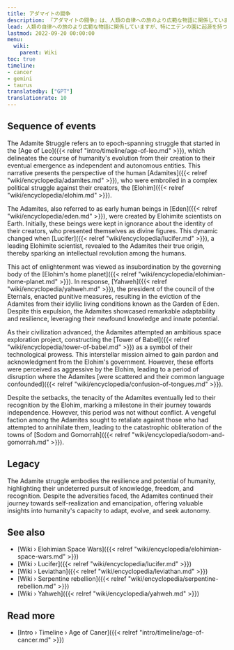 ```yaml
---
title: アダマイトの闘争
description: 『アダマイトの闘争』は、人類の自律への旅のより広範な物語に関係していますが、特にエデンの園に起源を持つユニークな人類コミュニティであるアダマイトの経験に焦点を当てています。このコミュニティは、サーペントとして知られる反抗的なエロヒム派との連携を通じて、ハイブリッドの子孫を生み出しました。これらの子孫はアダマイトのコミュニティに統合され、混成アダマイトと非混成アダマイトの両方から構成される統一的でありながらも明確なグループを形成し、彼らは共同して創造者であるエロヒムからの知的および政治的解放を目指して努力し、啓蒙、反乱、報復の段階を経ながら、承認と独立を追求し続けます。
lead: 人類の自律への旅のより広範な物語に関係していますが、特にエデンの園に起源を持つユニークな人類コミュニティであるアダマイトの経験に焦点を当てています。このコミュニティは、サーペントとして知られる反抗的なエロヒム派との連携を通じて、ハイブリッドの子孫を生み出しました。これらの子孫はアダマイトのコミュニティに統合され、混成アダマイトと非混成アダマイトの両方から構成される統一的でありながらも明確なグループを形成し、彼らは共同して創造者であるエロヒムからの知的および政治的解放を目指して努力し、啓発、反乱、報復の段階を経ながら、承認と独立を追求し続けます。
lastmod: 2022-09-20 00:00:00
menu:
  wiki:
    parent: Wiki
toc: true
timeline:
- cancer
- gemini
- taurus
translatedby: ["GPT"]
translationrate: 10
---
```


## Sequence of events

The Adamite Struggle refers an to epoch-spanning struggle that started in the [Age of Leo]({{< relref "intro/timeline/age-of-leo.md" >}}), which delineates the course of humanity's evolution from their creation to their eventual emergence as independent and autonomous entities. This narrative presents the perspective of the human [Adamites]({{< relref "wiki/encyclopedia/adamites.md" >}}), who were embroiled in a complex political struggle against their creators, the [Elohim]({{< relref "wiki/encyclopedia/elohim.md" >}}).

The Adamites, also referred to as early human beings in [Eden]({{< relref "wiki/encyclopedia/eden.md" >}}), were created by Elohimite scientists on Earth. Initially, these beings were kept in ignorance about the identity of their creators, who presented themselves as divine figures. This dynamic changed when [Lucifer]({{< relref "wiki/encyclopedia/lucifer.md" >}}), a leading Elohimite scientist, revealed to the Adamites their true origin, thereby sparking an intellectual revolution among the humans.

This act of enlightenment was viewed as insubordination by the governing body of the [Elohim\'s home planet]({{< relref "wiki/encyclopedia/elohimian-home-planet.md" >}}). In response, [Yahweh]({{< relref "wiki/encyclopedia/yahweh.md" >}}), the president of the council of the Eternals, enacted punitive measures, resulting in the eviction of the Adamites from their idyllic living conditions known as the Garden of Eden. Despite this expulsion, the Adamites showcased remarkable adaptability and resilience, leveraging their newfound knowledge and innate potential.

As their civilization advanced, the Adamites attempted an ambitious space exploration project, constructing the [Tower of Babel]({{< relref "wiki/encyclopedia/tower-of-babel.md" >}}) as a symbol of their technological prowess. This interstellar mission aimed to gain pardon and acknowledgment from the Elohim's government. However, these efforts were perceived as aggressive by the Elohim, leading to a period of disruption where the Adamites [were scattered and their common language confounded]({{< relref "wiki/encyclopedia/confusion-of-tongues.md" >}}).

Despite the setbacks, the tenacity of the Adamites eventually led to their recognition by the Elohim, marking a milestone in their journey towards independence. However, this period was not without conflict. A vengeful faction among the Adamites sought to retaliate against those who had attempted to annihilate them, leading to the catastrophic obliteration of the towns of [Sodom and Gomorrah]({{< relref "wiki/encyclopedia/sodom-and-gomorrah.md" >}}).

## Legacy

The Adamite struggle embodies the resilience and potential of humanity, highlighting their undeterred pursuit of knowledge, freedom, and recognition. Despite the adversities faced, the Adamites continued their journey towards self-realization and emancipation, offering valuable insights into humanity's capacity to adapt, evolve, and seek autonomy.

## See also

- [Wiki › Elohimian Space Wars]({{< relref "wiki/encyclopedia/elohimian-space-wars.md" >}})
- [Wiki › Lucifer]({{< relref "wiki/encyclopedia/lucifer.md" >}})
- [Wiki › Leviathan]({{< relref "wiki/encyclopedia/leviathan.md" >}})
- [Wiki › Serpentine rebellion]({{< relref "wiki/encyclopedia/serpentine-rebellion.md" >}})
- [Wiki › Yahweh]({{< relref "wiki/encyclopedia/yahweh.md" >}})

## Read more

- [Intro › Timeline › Age of Caner]({{< relref "intro/timeline/age-of-cancer.md" >}})
